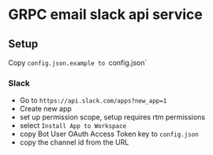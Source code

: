 # GRPC email slack api service

## Setup

Copy `config.json.example to `config.json`

### Slack
- Go to `https://api.slack.com/apps?new_app=1`
- Create new app
- set up permission scope, setup requires rtm permissions
- select `Install App to Workspace`
- copy Bot User OAuth Access Token key to `config.json`
- copy the channel id from the URL
